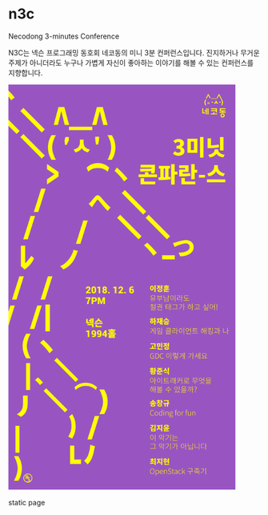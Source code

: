 # n3c
Necodong 3-minutes Conference

N3C는 넥슨 프로그래밍 동호회 네코동의 미니 3분 컨퍼런스입니다.
진지하거나 무거운 주제가 아니더라도 누구나 가볍게 자신이 좋아하는 이야기를 해볼 수 있는 컨퍼런스를 지향합니다.

<img src="https://github.com/necodong/n3c/blob/master/3/poster_mobile.png" width="90%"></img>

static page
